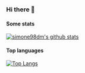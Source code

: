 ### Hi there 👋
#### Some stats
[![simone98dm's github stats](https://github-readme-stats.vercel.app/api?username=simone98dm)](https://github.com/simone98dm)

#### Top languages
[![Top Langs](https://github-readme-stats.vercel.app/api/top-langs/?username=simone98dm)](https://github.com/simone98dm)

<!--
Here are some ideas to get you started:

- 🔭 I’m currently working on ...
- 🌱 I’m currently learning ...
- 👯 I’m looking to collaborate on ...
- 🤔 I’m looking for help with ...
- 💬 Ask me about ...
- 📫 How to reach me: ...
- 😄 Pronouns: ...
- ⚡ Fun fact: ...
-->
